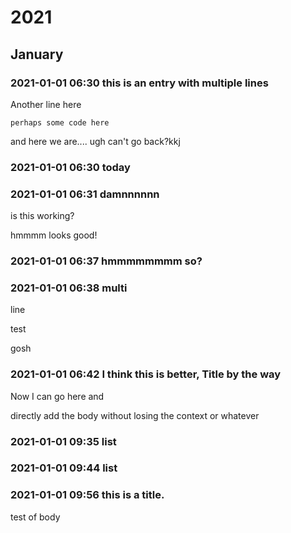 # 2021

## January

### 2021-01-01 06:30 this is an entry with multiple lines

Another line here

```
perhaps some code here
```

and here we are.... ugh can't go back?kkj
 
### 2021-01-01 06:30 today

 
### 2021-01-01 06:31 damnnnnnn

is this working?

hmmmm looks good!
 
### 2021-01-01 06:37 hmmmmmmmm so?

 
### 2021-01-01 06:38 multi

line

test

gosh
 
### 2021-01-01 06:42 I think this is better, Title by the way

Now I can go here and 

directly add the body without losing the context or whatever
 
### 2021-01-01 09:35 list

 
### 2021-01-01 09:44 list

 
### 2021-01-01 09:56 this is a title.

test of body
 
